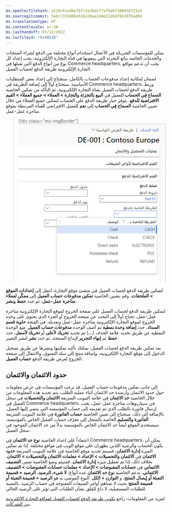 ```yaml
---
ms.openlocfilehash: a128cb1adbe7bfc2e2bdc77af6abf10065d721a5
ms.sourcegitcommit: 5abc7315866e526226ae246e2126d76b2078ad04
ms.translationtype: HT
ms.contentlocale: ar-SA
ms.lasthandoff: 07/12/2022
ms.locfileid: "9140528"
---
```

يمكن للمؤسسات الشريكة فِي الأعمال استخدام أنواع مختلفة من الدفع لشراء المنتجات والخدمات الخاصة ببائع التجزئة التي يبيعونها فِي قناة التجارة الإلكترونية. يجب إعداد كل نوع من أنواع الدفع التي تقبلها فِي Commerce headquarters. يجب أن تدعم مواقع التجارة الإلكترونية طريقة الدفع لحساب العميل.

لضمان إمكانية إعداد مدفوعات الحساب بالكامل، ستحتاج إلى إعداد بعض المتطلبات الأساسية. ستحتاج أولاً إلى إضافة الطريقة فِي Commerce headquarters، وربط طريقة الدفع لحساب العميل بقناة التجارة الإلكترونية، ثم التأكد من تمكين الخاصية **السماح فِي الحساب** للعميل فِي **البيع بالتجزئة والتجارة > العملاء > جميع العملاء > القيم الافتراضية للدفع**. يتوفر خيار طريقة الدفع عَلى الحساب لتمكين جميع العملاء من خلال تعيين الخاصية **السماح فِي الحساب** إلى **نعم** للعميل الافتراضي للقناة المرتبطة بموقع متاجرة عمل-عمل.

> [!div class="mx-imgBorder"]
> ![لقطة شاشة لجميع العملاء، افتراضيات الدفع تُظهر طرق الدفع.](../media/payment-methods.png)

لتمكين طريقة الدفع لحساب العميل فِي منشئ موقع التجارة، انتقل إلى **إعدادات الموقع > الملحقات**، وقم بتعيين الخاصية **تمكين مدفوعات حساب العميل** إلى **ممكّن لعملاء متاجرة عمل-عمل**، ثم حدد **حفظ ونشر**.

لتمكين طريقة الدفع لحساب العميل عَلى صفحة الخروج لموقع التجارة الإلكترونية متاجرة عمل-عمل، تحتاج أولاً إلى البحث عن صفحة الخروج أو الجزء الذي يحتوي عَلى وحدة الخروج لموقع التجارة الإلكترونية متاجرة عمل-عمل وتعديله. في الفتحة **حاوية قسم السداد**، حدد **إضافة وحدة نمطية** ثم أضف الوحدة **مدفوعات حساب العميل**. ضع الوحدة النمطية عن طريق تحديد علامة الحذف (**...**) ثم تحديد **تحريك لأعلى** أو **تحريك لأسفل**. حدد **حفظ** ثم **إنهاء التحرير** لإيداع الصفحة، ثم حدد **نشر** لنشر التغيير.

بعد تمكين طريقة الدفع لحساب العميل، يمكنك تأكيد تمكينها ونشرها عن طريق تسجيل الدخول إلى موقع التجارة الإلكترونية، وإضافة منتج إلى سلة التسوق، والانتقال إلى صفحة الخروج لعرض طريقة الدفع **حساب العميل**.

## <a name="credit-and-credit-limits"></a>حدود الائتمان والائتمان

إلى جانب تمكين مدفوعات حساب العميل، قد ترغب المؤسسات فِي عرض معلومات حول حدود الائتمان وأرصدة حد الائتمان أثناء عملية الطلب. يتم تحديد هذه المعلومات من خلال الخاصية **حد الائتمان** فِي علامة التبويب السريعة **الائتمان والتحصيلات** فِي سجل العميل فِي Commerce headquarters. في سيناريوهات متاجرة عمل-عمل، يجب إرسال فاتورة بالطلب الذي تم تقديمه إلى حساب المؤسسة التي ينتمي إليها العميل. بالإضافة إلى ذلك، ستحتاج إلى تعيين الخاصية **حساب الفاتورة** فِي علامة التبويب السريعة **الفاتورة والتسليم** الخاصة بالسجل إلى معرّف حساب العميل الخاص بالمؤسسة. سيستخدم الموقع أيضاً حد الائتمان الخاص بالمؤسسة بدلاً من حد الائتمان الموجود فِي سجل العميل.

اعتماداً عَلى إعداد الخاصية **نوع حد الائتمان** فِي Commerce headquarters، يمكن أن يكون الحساب والرصيد اللذين يظهران عَلى موقع الويب فِي مواقع مختلفة. إذا تم تمكين الميزة **إدارة الائتمان**، فسيتم تحديد موقع الخاصية فِي علامة التبويب السريعة **حدود الائتمان** فِي **الائتمان والتحصيلات > الإعداد > معلمات الائتمان والتحصيلات > الائتمان**. بخلاف ذلك، إذا تم تعطيل ميزة **إدارة الائتمان**، فسيتم وضع الخاصية ضمن **التصنيف الائتماني** فِي **حسابات المقبوضات > الإعداد > معلمات حسابات المقبوضات > التصنيف الائتماني**. تدعم الخاصية **نوع حد الائتمان** عدة أنواع: **لا شيء، الرصيد**، **الرصيد + قسيمة التعبئة أو إيصال المنتج**، و **التوازن + الكل**. النوع الموصى به هو **الرصيد + قسيمة التعبئة أو قسيمة المنتج** بحيث لا تساهم أوامر المبيعات المفتوحة فِي حساب الرصيد. بالنسبة للطلبات المستقبلية، لا داع للقلق بشأن الطلبات التي تؤثر عَلى الرصيد الحالي.

لمزيد من المعلومات، راجع [تكوين طريقة الدفع لحساب العميل لمواقع التجارة الإلكترونية بين الشركات](/dynamics365/commerce/b2b/payment-method/?azure-portal=true).
